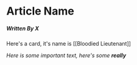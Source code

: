 # Article Name
##### Written By X
Here's a card, it's name is [[Bloodied Lieutenant]]

*Here is some important text, here's some **really***